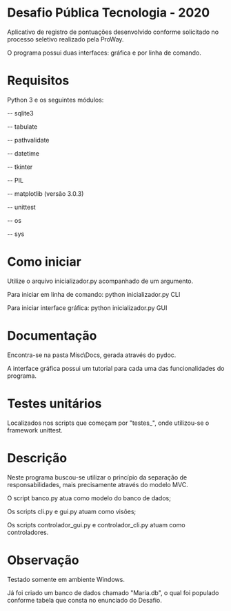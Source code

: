 # Desafio Pública Tecnologia - 2020

Aplicativo de registro de pontuações desenvolvido conforme solicitado no processo seletivo realizado pela ProWay.

O programa possui duas interfaces: gráfica e por linha de comando.

# Requisitos
Python 3 e os seguintes módulos:

-- sqlite3

-- tabulate

-- pathvalidate

-- datetime

-- tkinter

-- PIL

-- matplotlib (versão 3.0.3)

-- unittest

-- os

-- sys

# Como iniciar
Utilize o arquivo inicializador.py acompanhado de um argumento.

Para iniciar em linha de comando:
python inicializador.py CLI

Para iniciar interface gráfica:
python inicializador.py GUI

# Documentação
Encontra-se na pasta Misc\Docs, gerada através do pydoc.

A interface gráfica possui um tutorial para cada uma das funcionalidades do programa.

# Testes unitários
Localizados nos scripts que começam por "testes_", onde utilizou-se o framework unittest.

# Descrição
Neste programa buscou-se utilizar o princípio da separação de responsabilidades, mais precisamente através do modelo MVC.

O script banco.py atua como modelo do banco de dados;

Os scripts cli.py e gui.py atuam como visões;

Os scripts controlador_gui.py e controlador_cli.py atuam como controladores.

# Observação
Testado somente em ambiente Windows.

Já foi criado um banco de dados chamado "Maria.db", o qual foi populado conforme tabela que consta no enunciado do Desafio.
